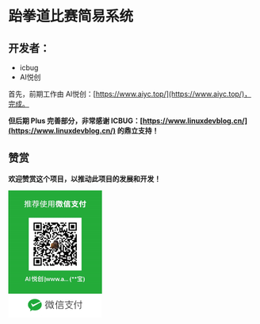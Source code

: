 # 跆拳道比赛简易系统

## 开发者：

- icbug
- AI悦创

首先，前期工作由 AI悦创：[https://www.aiyc.top/](https://www.aiyc.top/)，完成。

**但后期 Plus 完善部分，非常感谢 ICBUG：[https://www.linuxdevblog.cn/](https://www.linuxdevblog.cn/) 的鼎立支持！**



## 赞赏

**欢迎赞赏这个项目，以推动此项目的发展和开发！**

<img src="README.assets/image-20211205113637434.png" alt="image-20211205113637434" style="zoom:25%;" />

